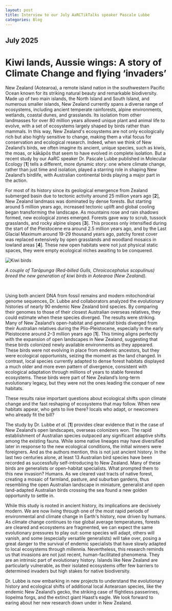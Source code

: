 ```yaml
---
layout: post
title: Interview to our July AaRCTikTalks speaker Pascale Lubbe
categories: Blog
---
```


## July 2025
# Kiwi lands, Aussie wings: A story of Climate Change and flying ‘invaders’
New Zealand (Aotearoa), a remote island nation in the southwestern Pacific Ocean known for its striking natural beauty and remarkable biodiversity. Made up of two main islands, the North Island and South Island, and numerous smaller islands, New Zealand currently spans a diverse range of ecosystems, including ancient temperate rainforests, alpine environments, wetlands, coastal dunes, and grasslands. Its isolation from other landmasses for over 80 million years allowed unique plant and animal life to evolve, with a set of ecosystems largely shaped by birds rather than mammals. In this way, New Zealand's ecosystems are not only ecologically rich but also highly sensitive to change, making them a vital focus for conservation and ecological research. Indeed, when we think of New Zealand’s birds, we often imagine its ancient, unique species, such as kiwis, the moas, or kākāpōs that seem to have evolved in complete isolation. But a recent study by our AaRC speaker Dr. Pascale Lubbe published in Molecular Ecology [**1**] tells a different, more dynamic story: one where climate change, rather than just time and isolation, played a starring role in shaping New Zealand’s birdlife, with Australian continental birds playing a major part in the action.
&nbsp;

For most of its history since its geological emergence from Zealand submerged basin due to tectonic activity around 25 million years ago [**2**], New Zealand landmass was dominated by dense forests. But starting around 5 million years ago, increased tectonic uplift and global cooling began transforming the landscape. As mountains rose and rain shadows formed, new ecological zones emerged. Forests gave way to scrub, tussock grasslands, and rocky alpine slopes [**3**]. This process only intensified during the start of the Pleistocene era around 2.5 million years ago, and by the Last Glacial Maximum around 19-29 thousand years ago, patchy forest cover was replaced extensively by open grasslands and woodland mosaics in lowland areas [**4**]. These new open habitats were not just physical static spaces, they were empty ecological niches awaiting to be conquered.
&nbsp;

![Kiwi birds](/assets/media/Blog_July_2025_PL_Figure.png "Kiwi birds")

<p><em>A couple of Tarāpunga (Red-billed Gulls, Chroicocephalus scopulinus) breed the new generation of kiwi birds in Aotearoa (New Zealand).</em></p>
&nbsp;

Using both ancient DNA from fossil remains and modern mitochondrial genome sequences, Dr. Lubbe and collaborators analyzed the evolutionary histories of nearly 90 endemic New Zealand bird species. By comparing their genomes to those of their closest Australian overseas relatives, they could estimate when these species diverged. The results were striking. Many of New Zealand’s open-habitat and generalist birds diverged from their Australian relatives during the Plio-Pleistocene, especially in the early Pleistocene around 2–3 million years ago [**1**]. This timing aligns perfectly with the expansion of open landscapes in New Zealand, suggesting that these birds colonized newly available environments as they appeared. These birds were not evolving in place from endemic ancestors, but they were ecological opportunists, seizing the moment as the land changed. In contrast, local species currently adapted to dense forest habitats displayed a much older and more even pattern of divergence, consistent with ecological adaptation through millions of years to stable forested ecosystems. These birds were part of New Zealand’s long-term evolutionary legacy, but they were not the ones leading the conquer of new habitats.
&nbsp;

These results raise important questions about ecological shifts upon climate change and the fast reshaping of ecosystems that may follow. When new habitats appear, who gets to live there? locals who adapt, or newcomers who already fit the bill?
&nbsp;

The study by Dr. Lubbe *et al.* [**1**] provides clear evidence that in the case of New Zealand’s open landscapes, overseas colonizers won. The rapid establishment of Australian species outpaced any significant adaptive shifts among the existing fauna. While some native lineages may have diversified later in response to the new ecological conditions, the initial winners were foreigners. And as the authors mention, this is not just ancient history. In the last two centuries alone, at least 13 Australian bird species have been recorded as successfully self-introducing to New Zealand. Many of these birds are generalists or open-habitat specialists. What prompted them to this new invasion? Humans.  As we cleared vast tracts of native forest, creating a mosaic of farmland, pasture, and suburban gardens, thus resembling the open Australian landscape in miniature, generalist and open land-adapted Australian birds crossing the sea found a new golden opportunity to settle in.
&nbsp;

While this study is rooted in ancient history, its implications are decisively modern. We are now living through one of the most rapid periods of environmental and climate change in Earth's history, now driven by humans. As climate change continues to rise global average temperatures, forests are cleared and ecosystems are fragmented, we can expect the same evolutionary pressures to play out: some species will adapt, others will vanish, and some (especially versatile generalists) will take over, posing a great danger to the survival of endemic specialists that have slowly adapted to local ecosystems through millennia. Nevertheless, this research reminds us that invasions are not just recent, human-facilitated phenomena. They are an intrinsic part of evolutionary history. Islands like New Zealand are particularly vulnerable, as their isolated ecosystems offer few barriers to determined invaders but high stakes for native biodiversity.
&nbsp;

Dr. Lubbe is now embarking in new projects to understand the evolutionary history and ecological shifts of additional local Aotearoan species, like the endemic New Zealand’s gecko, the striking case of flightless passerines, liopelma forgs, and the extinct giant Haast’s eagle. We look forward to earing about her new research down under in New Zealand.
